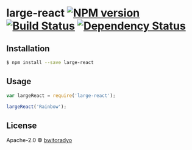 # large-react [![NPM version][npm-image]][npm-url] [![Build Status][travis-image]][travis-url] [![Dependency Status][daviddm-image]][daviddm-url]
> 

## Installation

```sh
$ npm install --save large-react
```

## Usage

```js
var largeReact = require('large-react');

largeReact('Rainbow');
```
## License

Apache-2.0 © [bwitoradyo]()


[npm-image]: https://badge.fury.io/js/large-react.svg
[npm-url]: https://npmjs.org/package/large-react
[travis-image]: https://travis-ci.org/Bwitoradyo/large-react.svg?branch=master
[travis-url]: https://travis-ci.org/Bwitoradyo/large-react
[daviddm-image]: https://david-dm.org/Bwitoradyo/large-react.svg?theme=shields.io
[daviddm-url]: https://david-dm.org/Bwitoradyo/large-react
